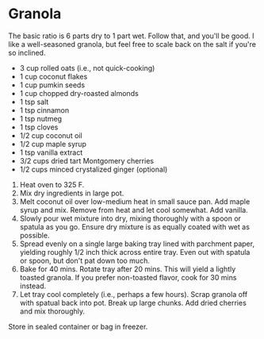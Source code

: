 # Granola

The basic ratio is 6 parts dry to 1 part wet. Follow that, and you'll be good. I like a well-seasoned granola, but feel free to scale back on the salt if you're so inclined.

- 3 cup rolled oats (i.e., not quick-cooking)
- 1 cup coconut flakes
- 1 cup pumkin seeds
- 1 cup chopped dry-roasted almonds
- 1 tsp salt
- 1 tsp cinnamon
- 1 tsp nutmeg
- 1 tsp cloves
- 1/2 cup coconut oil
- 1/2 cup maple syrup
- 1 tsp vanilla extract
- 3/2 cups dried tart Montgomery cherries
- 1/2 cups minced crystalized ginger (optional)

1) Heat oven to 325 F.
2) Mix dry ingredients in large pot.
3) Melt coconut oil over low-medium heat in small sauce pan. Add maple syrup and mix. Remove from heat and let cool somewhat. Add vanilla.
4) Slowly pour wet mixture into dry, mixing thoroughly with a spoon or spatula as you go. Ensure dry mixture is as equally coated with wet as possible.
5) Spread evenly on a single large baking tray lined with parchment paper, yielding roughly 1/2 inch thick across entire tray. Even out with spatula or spoon, but don't pat down too much.
6) Bake for 40 mins. Rotate tray after 20 mins. This will yield a lightly toasted granola. If you prefer non-toasted flavor, cook for 30 mins instead.
7) Let tray cool completely (i.e., perhaps a few hours). Scrap granola off with spatual back into pot. Break up large chunks. Add dried cherries and mix thoroughly.

Store in sealed container or bag in freezer.
